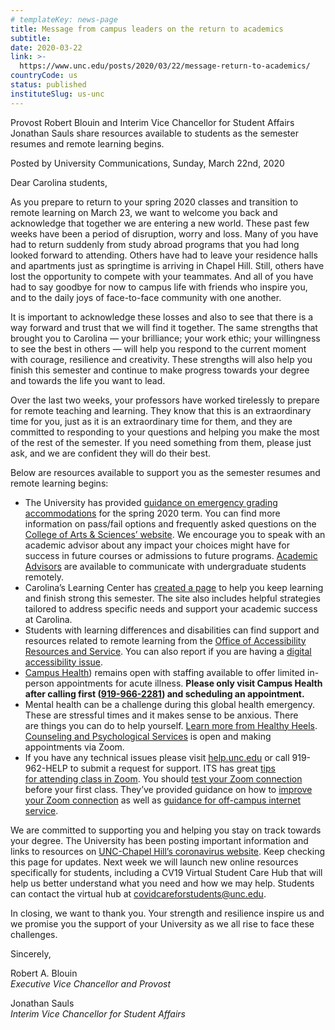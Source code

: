 ```yaml
---
# templateKey: news-page
title: Message from campus leaders on the return to academics
subtitle: 
date: 2020-03-22
link: >-
  https://www.unc.edu/posts/2020/03/22/message-return-to-academics/
countryCode: us
status: published
instituteSlug: us-unc
---
```

Provost Robert Blouin and Interim Vice Chancellor for Student Affairs Jonathan Sauls share resources available to students as the semester resumes and remote learning begins.

<div class="author-metadata"><span class="author-name">Posted by University Communications,</span> Sunday, March 22nd, 2020</div>

<div class="has-content-area" data-url="https://www.unc.edu/posts/2020/03/22/message-return-to-academics/" data-title="Message from campus leaders on the return to academics" title="undefined">

<div class="pf-content">

Dear Carolina students,

As you prepare to return to your spring 2020 classes and transition to remote learning on March 23, we want to welcome you back and acknowledge that together we are entering a new world. These past few weeks have been a period of disruption, worry and loss. Many of you have had to return suddenly from study abroad programs that you had long looked forward to attending. Others have had to leave your residence halls and apartments just as springtime is arriving in Chapel Hill. Still, others have lost the opportunity to compete with your teammates. And all of you have had to say goodbye for now to campus life with friends who inspire you, and to the daily joys of face-to-face community with one another.

It is important to acknowledge these losses and also to see that there is a way forward and trust that we will find it together. The same strengths that brought you to Carolina — your brilliance; your work ethic; your willingness to see the best in others — will help you respond to the current moment with courage, resilience and creativity. These strengths will also help you finish this semester and continue to make progress towards your degree and towards the life you want to lead.

Over the last two weeks, your professors have worked tirelessly to prepare for remote teaching and learning. They know that this is an extraordinary time for you, just as it is an extraordinary time for them, and they are committed to responding to your questions and helping you make the most of the rest of the semester. If you need something from them, please just ask, and we are confident they will do their best.

Below are resources available to support you as the semester resumes and remote learning begins:

*   The University has provided [guidance on emergency grading accommodations](https://registrar.unc.edu/files/2020/03/emergency-grading-accomodation.pdf) for the spring 2020 term. You can find more information on pass/fail options and frequently asked questions on the [College of Arts & Sciences’ website](https://college.unc.edu/2020/03/grading-students-faq/). We encourage you to speak with an academic advisor about any impact your choices might have for success in future courses or admissions to future programs. [Academic Advisors](https://advising.unc.edu/announcement/covid-19-advising-faq/) are available to communicate with undergraduate students remotely.
*   Carolina’s Learning Center has [created a page](https://learningcenter.unc.edu/tips-and-tools/keep-writing-and-learning-designing-your-online-academic-life/) to help you keep learning and finish strong this semester. The site also includes helpful strategies tailored to address specific needs and support your academic success at Carolina.
*   Students with learning differences and disabilities can find support and resources related to remote learning from the [Office of Accessibility Resources and Service](https://ars.unc.edu/). You can also report if you are having a [digital accessibility issue](https://digitalaccessibility.unc.edu/report/).
*   [Campus Health](https://campushealth.unc.edu/)) remains open with staffing available to offer limited in-person appointments for acute illness. **Please only visit Campus Health after calling first ([919-966-2281](tel:919-966-2281)) and scheduling an appointment.**
*   Mental health can be a challenge during this global health emergency. These are stressful times and it makes sense to be anxious. There are things you can do to help yourself. [Learn more from Healthy Heels](https://healthyheels.org/2020/03/13/managing-mental-health-during-coronavirus/). [Counseling and Psychological Services](https://caps.unc.edu/) is open and making appointments via Zoom.
*   If you have any technical issues please visit [help.unc.edu](https://help.unc.edu/sp) or call 919-962-HELP to submit a request for support. ITS has great [tips for attending class in Zoom](https://help.unc.edu/sp?id=kb_article_view&sysparm_article=KB0010679&sys_kb_id=3984c2aedb2f485070551ffa6896198b). You should [test your Zoom connection](https://unc.zoom.us/test) before your first class. They’ve provided guidance on how to [improve your Zoom connection](https://help.unc.edu/sp?id=kb_article_view&sysparm_article=KB0010678&sys_kb_id=e12583161bab8c50b7de21b5ec4bcbe4) as well as [guidance for off-campus internet service](https://help.unc.edu/sp?id=kb_article_view&sysparm_article=KB0010677&sys_kb_id=ef58ef6e1b230c90b7de21b5ec4bcb4a).

We are committed to supporting you and helping you stay on track towards your degree. The University has been posting important information and links to resources on [UNC-Chapel Hill’s coronavirus website](https://www.unc.edu/coronavirus/). Keep checking this page for updates. Next week we will launch new online resources specifically for students, including a CV19 Virtual Student Care Hub that will help us better understand what you need and how we may help. Students can contact the virtual hub at [covidcareforstudents@unc.edu](mailto:covidcareforstudents@unc.edu).

In closing, we want to thank you. Your strength and resilience inspire us and we promise you the support of your University as we all rise to face these challenges.

Sincerely,

Robert A. Blouin  
_Executive Vice Chancellor and Provost_

Jonathan Sauls  
_Interim Vice Chancellor for Student Affairs_

</div>

</div>
